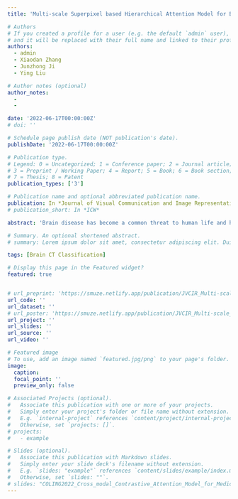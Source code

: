```yaml
---
title: 'Multi-scale Superpixel based Hierarchical Attention Model for Brain CT Classification'

# Authors
# If you created a profile for a user (e.g. the default `admin` user), write the username (folder name) here
# and it will be replaced with their full name and linked to their profile.
authors:
  - admin
  - Xiaodan Zhang
  - Junzhong Ji
  - Ying Liu

# Author notes (optional)
author_notes:
  - 
  - 

date: '2022-06-17T00:00:00Z'
# doi: ''

# Schedule page publish date (NOT publication's date).
publishDate: '2022-06-17T00:00:00Z'

# Publication type.
# Legend: 0 = Uncategorized; 1 = Conference paper; 2 = Journal article;
# 3 = Preprint / Working Paper; 4 = Report; 5 = Book; 6 = Book section;
# 7 = Thesis; 8 = Patent
publication_types: ['3']

# Publication name and optional abbreviated publication name.
publication: In *Journal of Visual Communication and Image Representation (JVCIR)*
# publication_short: In *ICW*

abstract: 'Brain disease has become a common threat to human life and health, and brain Com- puted Tomography (CT) is an indispensable radiological diagnostic procedure. Convo- lutional Neural Networks (CNN) have achieved remarkable performance on the natural image classification task. However, compared with natural images, 1) the brain CT im- ages contain more noisy information, and 2) the brain lesions are unstable in shapes and locations. These challenges increase the difficulty of capturing lesion information un- der the conventional CNN models which represent uniform grid-level features of neural receptive fields with equal sizes and shapes. In this paper, we propose a novel Multi- scale Superpixel based Hierarchical Attention (MSHA) model to improve the brain CT classification by introducing multi-scale superpixels to a hierarchical fusion struc- ture to remove noise and help the model focus on lesion areas. MSHA contains three modules: a Semantic-level Information Extractor (SIE), a Mixed Multi-head Attention (MMA) module, and a Hierarchical Fusion Structure (HFS). Specifically, SIE extracts semantic-level features that contain appearance and geometry information based on the superpixel of the brain image. Then, MMA learns the appearance and geometry at- tention of the multi-scale superpixel regions through a mixed attention model. Finally, HFS connects and fuses the mixed multi-head attention features of superpixel regions at different scales from coarse to fine in a hierarchical structure. Experimental results on the CQ500-based brain CT dataset demonstrate the effectiveness of the proposed model.'

# Summary. An optional shortened abstract.
# summary: Lorem ipsum dolor sit amet, consectetur adipiscing elit. Duis posuere tellus ac convallis placerat. Proin tincidunt magna sed ex sollicitudin condimentum.

tags: [Brain CT Classification]

# Display this page in the Featured widget?
featured: true


# url_preprint: 'https://smuze.netlify.app/publication/JVCIR_Multi-scale_Superpixel_based_Hierarchical_Attention_Model_for_Brain_CT_Classification/paper.pdf'
url_code: ''
url_dataset: ''
# url_poster: 'https://smuze.netlify.app/publication/JVCIR_Multi-scale_Superpixel_based_Hierarchical_Attention_Model_for_Brain_CT_Classification/poster.pdf'
url_project: ''
url_slides: ''
url_source: ''
url_video: ''

# Featured image
# To use, add an image named `featured.jpg/png` to your page's folder.
image:
  caption: 
  focal_point: ''
  preview_only: false

# Associated Projects (optional).
#   Associate this publication with one or more of your projects.
#   Simply enter your project's folder or file name without extension.
#   E.g. `internal-project` references `content/project/internal-project/index.md`.
#   Otherwise, set `projects: []`.
# projects:
#   - example

# Slides (optional).
#   Associate this publication with Markdown slides.
#   Simply enter your slide deck's filename without extension.
#   E.g. `slides: "example"` references `content/slides/example/index.md`.
#   Otherwise, set `slides: ""`.
# slides: "COLING2022_Cross_modal_Contrastive_Attention_Model_for_Medical_Report_Generation"
---
```


